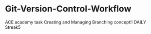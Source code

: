 # Git-Version-Control-Workflow
ACE academy task
Creating and Managing 
Branching concept!!
DAILY Streak5
